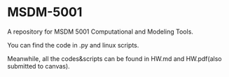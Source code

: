# MSDM-5001

A repository for MSDM 5001 Computational and Modeling Tools.

You can find the code in .py and linux scripts.

Meanwhile, all the codes&scripts can be found in HW.md and HW.pdf(also submitted to canvas).
